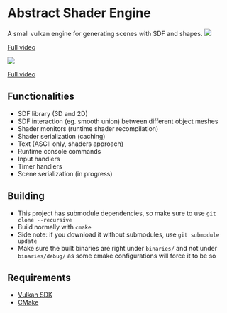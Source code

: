 # Abstract Shader Engine
A small vulkan engine for generating scenes with SDF and shapes.
![](docs/gifs/scene_sample_001.gif)

[Full video](https://www.youtube.com/watch?v=tBGiiRAWWSA)

![](docs/gifs/instance_sdf_001.gif)

[Full video](https://youtu.be/t9NroLUA1OM)

## Functionalities
- SDF library (3D and 2D)
- SDF interaction (eg. smooth union) between different object meshes 
- Shader monitors (runtime shader recompilation)
- Shader serialization (caching)
- Text (ASCII only, shaders approach)
- Runtime console commands
- Input handlers
- Timer handlers
- Scene serialization (in progress)
 
## Building
- This project has submodule dependencies, so make sure to use `git clone --recursive`
- Build normally with `cmake`
- Side note: if you download it without submodules, use `git submodule update`
- Make sure the built binaries are right under `binaries/` and not under `binaries/debug/` as some cmake configurations will force it to be so

## Requirements
- [Vulkan SDK](https://www.lunarg.com/vulkan-sdk/)
- [CMake](https://cmake.org/download/)
